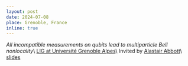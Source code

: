 ```yaml
---
layout: post
date: 2024-07-08
place: Grenoble, France
inline: true
---
```


*All incompatible measurements on qubits lead to multiparticle Bell nonlocality*\\
[LIG at Université Grenoble Alpes](https://www.liglab.fr/fr)\\
Invited by [Alastair Abbott](https://alastair-abbott.github.io/)\\
<a href="{{'/assets/talks/2024_Grenoble.pdf' | relative_url }}" class="btn btn-sm z-depth-0" role="button">slides</a>
